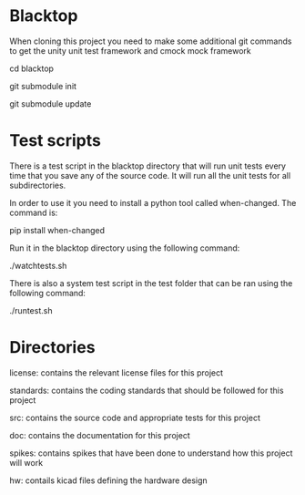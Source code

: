 # Blacktop
When cloning this project you need to make some additional git commands to get the unity unit test framework and cmock mock framework

cd blacktop

git submodule init

git submodule update


# Test scripts

There is a test script in the blacktop directory that will run unit tests every time that you save any of the source code. It will run all the unit tests for all subdirectories.

In order to use it you need to install a python tool called when-changed. The command is:

pip install when-changed

Run it in the blacktop directory using the following command:

./watchtests.sh

There is also a system test script in the test folder that can be ran using the following command:

./runtest.sh

# Directories

license: contains the relevant license files for this project

standards: contains the coding standards that should be followed for this project

src: contains the source code and appropriate tests for this project

doc: contains the documentation for this project

spikes: contains spikes that have been done to understand how this project will work

hw: contails kicad files defining the hardware design

